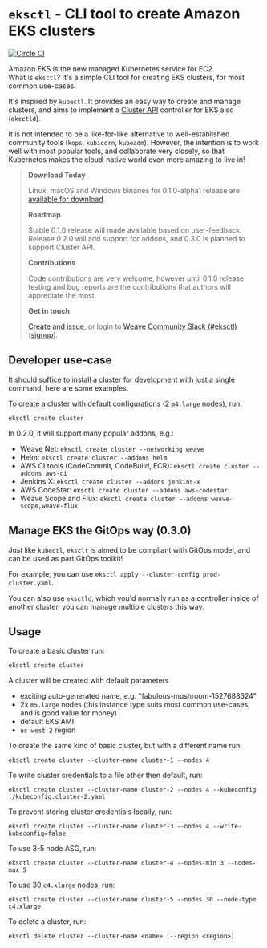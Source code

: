 # `eksctl` - CLI tool to create Amazon EKS clusters

[![Circle CI](https://circleci.com/gh/weaveworks/eksctl/tree/master.svg?style=shield)](https://circleci.com/gh/weaveworks/eksctl/tree/master)

Amazon EKS is the new managed Kubernetes service for EC2.<br>
What is `eksctl`? It's a simple CLI tool for creating EKS clusters, for most common use-cases.

It's inspired by `kubectl`. It provides an easy way to create and manage clusters, and aims to implement a [Cluster API](https://github.com/kubernetes-sigs/cluster-api) controller for EKS also (`eksctld`).

It is not intended to be a like-for-like alternative to well-established community tools (`kops`, `kubicorn`, `kubeadm`).
However, the intention is to work well with most popular tools, and collaborate very closely, so that Kubernetes makes the
cloud-native world even more amazing to live in!

> **Download Today**
>
> Linux, macOS and Windows binaries for 0.1.0-alpha1 release are [available for download](https://github.com/weaveworks/eksctl/releases/tag/0.1.0-alpha1).
>
> **Roadmap**
>
> Stable 0.1.0 release will made available based on user-feedback.
> Release 0.2.0 will add support for addons, and 0.3.0 is planned to support Cluster API.
>
> **Contributions**
>
> Code contributions are very welcome, however until 0.1.0 release testing and bug reports are the contributions that authors will appreciate the most.
> 
> **Get in touch**
>
> [Create and issue](https://github.com/weaveworks/eksctl/issues/new), or login to [Weave Community Slack (#eksctl)](https://weave-community.slack.com/messages/CAYBZBWGL/) ([signup](https://slack.weave.works/)).

## Developer use-case

It should suffice to install a cluster for development with just a single command, here are some examples.

To create a cluster with default configurations (2 `m4.large` nodes), run:
```
eksctl create cluster
```

In 0.2.0, it will support many popular addons, e.g.:

* Weave Net: `eksctl create cluster --networking weave`
* Helm: `eksctl create cluster --addons helm`
* AWS CI tools (CodeCommit, CodeBuild, ECR): `eksctl create cluster --addons aws-ci`
* Jenkins X: `eksctl create cluster --addons jenkins-x`
* AWS CodeStar: `eksctl create cluster --addons aws-codestar`
* Weave Scope and Flux: `eksctl create cluster --addons weave-scope,weave-flux`

<!-- TODO
You can combine any or all of these.

You can also add any of these addons after you create a cluster with `eksctl addons install <addon>...`.
-->

## Manage EKS the GitOps way (0.3.0)

Just like `kubectl`, `eksclt` is aimed to be compliant with GitOps model, and can be used as part GitOps toolkit!

For example, you can use `eksctl apply --cluster-config prod-cluster.yaml`.

You can also use `eksctld`, which you'd normally run as a controller inside of another
cluster, you can manage multiple clusters this way.

## Usage

To create a basic cluster run:
```
eksctl create cluster
```
A cluster will be created with default parameters
- exciting auto-generated name, e.g. "fabulous-mushroom-1527688624"
- 2x `m5.large` nodes (this instance type suits most common use-cases, and is good value for money)
- default EKS AMI
- `us-west-2` region

To create the same kind of basic cluster, but with a different name run:
```
eksctl create cluster --cluster-name cluster-1 --nodes 4
```

To write cluster credentials to a file other then default, run:
```
eksctl create cluster --cluster-name cluster-2 --nodes 4 --kubeconfig ./kubeconfig.cluster-2.yaml
```

To prevent storing cluster credentials locally, run:
```
eksctl create cluster --cluster-name cluster-3 --nodes 4 --write-kubeconfig=false
```

To use 3-5 node ASG, run:
```
eksctl create cluster --cluster-name cluster-4 --nodes-min 3 --nodes-max 5
```

To use 30 `c4.xlarge` nodes, run:
```
eksctl create cluster --cluster-name cluster-5 --nodes 30 --node-type c4.xlarge
```

To delete a cluster, run:
```
eksctl delete cluster --cluster-name <name> [--region <region>]
```

<!-- TODO for 0.3.0
To use more advanced configuration options, [Cluster API](https://github.com/kubernetes-sigs/cluster-api):
```
eksctl apply --cluster-config advanced-cluster.yaml
```
-->
